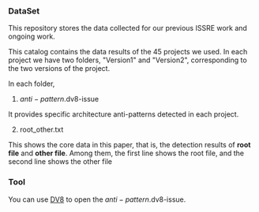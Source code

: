 ### DataSet

This repository stores the data collected for our previous ISSRE work and ongoing work.

This catalog contains the data results of the 45 projects we used. In each project we have two folders, "Version1" and "Version2", corresponding to the two versions of the project. 

In each folder,

1) $anti-pattern$.dv8-issue

It provides specific architecture anti-patterns detected in each project.

2) root_other.txt

This shows the core data in this paper, that is, the detection results of **root file** and **other file**. Among them, the first line shows the root file, and the second line shows the other file

### Tool

You can use [DV8](https://archdia.com/) to open the $anti-pattern$.dv8-issue.